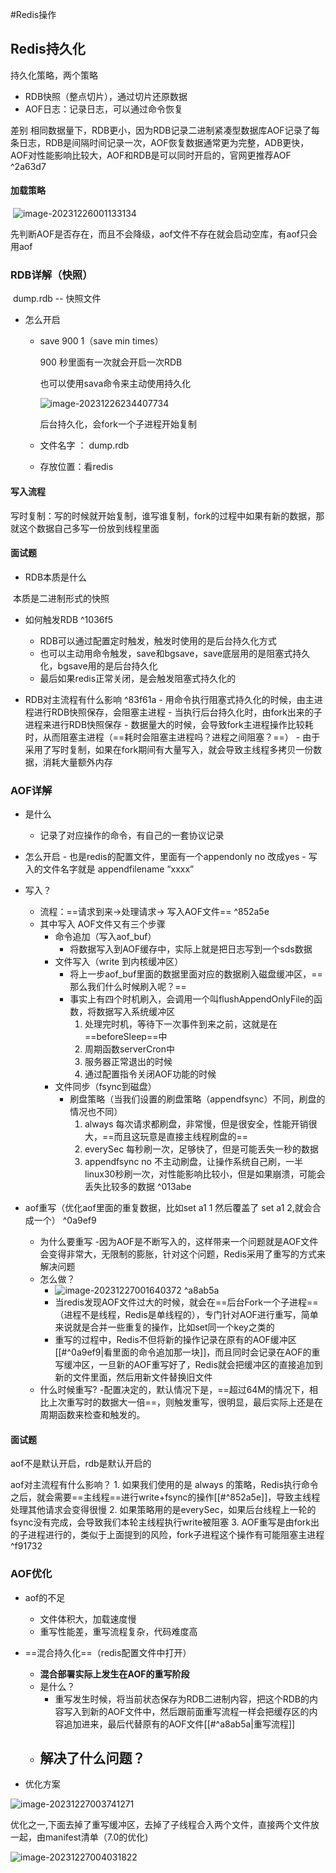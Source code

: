 #Redis操作 
## Redis持久化

持久化策略，两个策略

- RDB快照（整点切片），通过切片还原数据
- AOF日志：记录日志，可以通过命令恢复

差别
	​相同数据量下，RDB更小，因为RDB记录二进制紧凑型数据库
	​AOF记录了每条日志，RDB是间隔时间记录一次，AOF恢复数据通常更为完整，ADB更快，
	AOF对性能影响比较大，AOF和RDB是可以同时开启的，官网更推荐AOF ^2a63d7



#### 加载策略

​	![image-20231226001133134](D:\\study\img\image-20231226001133134.png)



先判断AOF是否存在，而且不会降级，aof文件不存在就会启动空库，有aof只会用aof

### RDB详解（快照）

​	dump.rdb -- 快照文件



- 怎么开启

  - save 900 1（save min times）

    900 秒里面有一次就会开启一次RDB

    也可以使用sava命令来主动使用持久化

    ![image-20231226234407734](D:\\study\img\image-20231226234407734.png)

    后台持久化，会fork一个子进程开始复制

  - 文件名字 ： dump.rdb

  - 存放位置：看redis

#### 写入流程

​	写时复制：写的时候就开始复制，谁写谁复制，fork的过程中如果有新的数据，那就这个数据自己多写一份放到线程里面



#### 面试题

- RDB本质是什么

​	本质是二进制形式的快照

- 如何触发RDB ^1036f5
	- RDB可以通过配置定时触发，触发时使用的是后台持久化方式
	- 也可以主动用命令触发，save和bgsave，save底层用的是阻塞式持久化，bgsave用的是后台持久化
	- 最后如果redis正常关闭，是会触发阻塞式持久化的

- RDB对主流程有什么影响 ^83f61a
	  - 用命令执行阻塞式持久化的时候，由主进程进行RDB快照保存，会阻塞主进程
	  - 当执行后台持久化时，由fork出来的子进程来进行RDB快照保存
	    - 数据量大的时候，会导致fork主进程操作比较耗时，从而阻塞主进程（==耗时会阻塞主进程吗？进程之间阻塞？==）
	    - 由于采用了写时复制，如果在fork期间有大量写入，就会导致主线程多拷贝一份数据，消耗大量额外内存

### AOF详解

 - 是什么
   	- 记录了对应操作的命令，有自己的一套协议记录


 - 怎么开启
	   	-  也是redis的配置文件，里面有一个appendonly no 改成yes
	   	-  写入的文件名字就是 appendfilename “xxxx”


 - 写入？
   	- 流程：==请求到来->处理请求-> 写入AOF文件== ^852a5e
    - 其中写入 AOF文件又有三个步骤
      	- 命令追加（写入aof_buf）
	      	- 将数据写入到AOF缓存中，实际上就是把日志写到一个sds数据
       	- 文件写入（write 到内核缓冲区）
	       	- 将上一步aof_buf里面的数据里面对应的数据刷入磁盘缓冲区，==那么我们什么时候刷入呢？==
	       	- 事实上有四个时机刷入，会调用一个叫flushAppendOnlyFile的函数，将数据写入系统缓冲区
		       1. 处理完时机，等待下一次事件到来之前，这就是在 ==beforeSleep==中
		       2. 周期函数serverCron中
		       3. 服务器正常退出的时候
		       4. 通过配置指令关闭AOF功能的时候
       	- 文件同步（fsync到磁盘）
          - 刷盘策略（当我们设置的刷盘策略（appendfsync）不同，刷盘的情况也不同）
            1. always 每次请求都刷盘，非常慢，但是很安全，性能开销很大，==而且这玩意是直接主线程刷盘的==
            2. everySec 每秒刷一次，足够快了，但是可能丢失一秒的数据
            3. appendfsync no 不主动刷盘，让操作系统自己刷，一半linux30秒刷一次，对性能影响比较小，但是如果崩溃，可能会丢失比较多的数据 ^013abe


 - aof重写（优化aof里面的重复数据，比如set a1 1 然后覆盖了 set a1 2,就会合成一个） ^0a9ef9
    - 为什么要重写
	    -因为AOF是不断写入的，这样带来一个问题就是AOF文件会变得非常大，无限制的膨胀，针对这个问题，Redis采用了重写的方式来解决问题
	- 怎么做？
      	- ![image-20231227001640372](D:\\study\img\image-20231227001640372.png) ^a8ab5a
		- 当redis发现AOF文件过大的时候，就会在==后台Fork一个子进程==（进程不是线程，Redis是单线程的），专门针对AOF进行重写，简单来说就是合并一些重复的操作，比如set同一个key之类的
		- 重写的过程中，Redis不但将新的操作记录在原有的AOF缓冲区[[#^0a9ef9|看里面的命令追加那一块]]，而且同时会记录在AOF的重写缓冲区，一旦新的AOF重写好了，Redis就会把缓冲区的直接追加到新的文件里面，然后用新文件替换旧文件
	- 什么时候重写?
		-配置决定的，默认情况下是，==超过64M的情况下，相比上次重写时的数据大一倍==，则触发重写，很明显，最后实际上还是在周期函数来检查和触发的。

#### 面试题

​aof不是默认开启，rdb是默认开启的

aof对主流程有什么影响？
	1. 如果我们使用的是 always 的策略，Redis执行命令之后，就会需要==主线程==进行write+fsync的操作[[#^852a5e]]，导致主线程处理其他请求会变得很慢
	2. 如果策略用的是everySec，如果后台线程上一轮的fsync没有完成，会导致我们本轮主线程执行write被阻塞
	3. AOF重写是由fork出的子进程进行的，类似于上面提到的风险，fork子进程这个操作有可能阻塞主进程 ^f91732

### AOF优化

- aof的不足

  - 文件体积大，加载速度慢
  - 重写性能差，重写流程复杂，代码难度高

- ==混合持久化==（redis配置文件中打开）
	- **混合部署实际上发生在AOF的重写阶段**
	- 是什么？
		- 重写发生时候，将当前状态保存为RDB二进制内容，把这个RDB的内容写入到新的AOF文件中，然后跟前面重写流程一样会把缓存区的内容追加进来，最后代替原有的AOF文件[[#^a8ab5a|重写流程]]
	- 解决了什么问题？
		- 

  

  

- 优化方案

![image-20231227003741271](D:\\study\img\image-20231227003741271.png)

优化之一,下面去掉了重写缓冲区，去掉了子线程合入两个文件，直接两个文件放一起，由manifest清单（7.0的优化)

![image-20231227004031822](D:\\study\img\image-20231227004031822.png)


